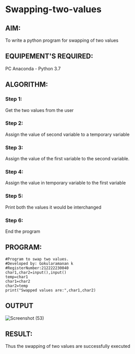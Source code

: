 # Swapping-two-values
## AIM:
To write a python program for swapping of two values
## EQUIPEMENT'S REQUIRED: 
PC
Anaconda - Python 3.7
## ALGORITHM: 
### Step 1:
Get the two values from the user
### Step 2: 
Assign the value of second variable to a temporary variable 
### Step 3: 
Assign the value of the first variable to the second variable.
### Step 4:  
Assign the value in temporary variable to the first variable
### Step 5: 
Print both the values it would be interchanged
### Step 6: 
End the program
## PROGRAM:
```
#Program to swap two values.
#Developed by: Gokularamanan k
#RegisterNumber:212222230040
char1,char2=input(),input()
temp=char1
char1=char2
char2=temp
print("Swapped values are:",char1,char2)
```
## OUTPUT
![Screenshot (53)](https://user-images.githubusercontent.com/119518996/226164986-d8bc8c36-9ffb-427c-8095-1c2425aa97dc.png)





## RESULT:
Thus the swapping of two values are successfully executed



